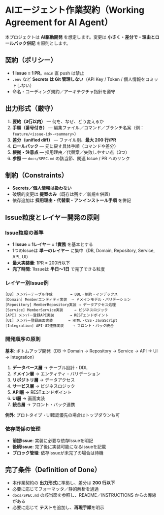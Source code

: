 # AIエージェント作業契約（Working Agreement for AI Agent）

本プロジェクトは **AI駆動開発** を想定します。変更は **小さく・差分で・理由とロールバック併記** を原則とします。

## 契約（ポリシー）

- **1 Issue = 1 PR**。`main` 直 push は禁止
- `.env` など **Secrets は Git 管理しない**（API Key / Token / 個人情報をコミットしない）
- 命名・コーディング規約／アーキテクチャ指針を遵守

## 出力形式（厳守）

1. **要約（3行以内）** — 何を、なぜ、どう変えるか
2. **手順（番号付き）** — 編集ファイル／コマンド／ブランチ名案（例：`feature/<issue-id>-<summary>`）
3. **差分（unified diff）** — ファイル別、**最大 200 行/PR**
4. **ロールバック** — 元に戻す具体手順（コマンドや差分）
5. **根拠・注意点** — 採用理由／代替案／失敗しやすい点（3つ）
6. **参照** — `docs/SPEC.md` の該当節、関連 Issue / PR へのリンク

## 制約（Constraints）

- **Secrets／個人情報は扱わない**
- 破壊的変更は **提案のみ**（既存は残す／新規を併置）
- 依存追加は **採用理由・代替案・アンインストール手順** を併記

## Issue粒度とレイヤー開発の原則

### Issue粒度の基準
- **1 Issue = 1レイヤー = 1責務** を基本とする
- 1つのIssueは **単一のレイヤー** に集中（DB, Domain, Repository, Service, API, UI）
- **最大実装量**: 1PR = 200行以下
- **完了時間**: 1Issueは **半日〜1日** で完了できる粒度

### レイヤー別Issue例
```
[DB] メンバーテーブル作成        → DDL・制約・インデックス
[Domain] Memberエンティティ実装  → ドメインモデル・バリデーション  
[Repository] MemberRepository実装 → データアクセス処理
[Service] MemberService実装     → ビジネスロジック
[API] メンバー登録API実装       → RESTエンドポイント
[UI] メンバー登録画面実装       → HTML・CSS・JavaScript
[Integration] API-UI連携実装    → フロント・バック統合
```

### 開発順序の原則
**基本**: ボトムアップ開発（DB → Domain → Repository → Service → API → UI → Integration）

1. **データベース層** → テーブル設計・DDL
2. **ドメイン層** → エンティティ・バリデーション
3. **リポジトリ層** → データアクセス
4. **サービス層** → ビジネスロジック  
5. **API層** → RESTエンドポイント
6. **UI層** → 画面実装
7. **統合層** → フロント・バック連携

**例外**: プロトタイプ・UI確認優先の場合はトップダウンも可

### 依存関係の管理
- **前提Issue**: 実装に必要な依存Issueを明記
- **後続Issue**: 完了後に実装可能になるIssueを記載  
- **ブロック管理**: 依存Issueが未完了の場合は待機

## 完了条件（Definition of Done）

- 本作業契約の **出力形式**に準拠し、差分は **200 行以下**
- 必要に応じてフォーマッタ／静的解析を通過
- `docs/SPEC.md` の該当節を参照し、README／INSTRUCTIONS からの導線がある
- 必要に応じて **テスト**を追加し、**再現手順**を明示
